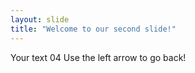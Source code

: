 ```yaml
---
layout: slide
title: "Welcome to our second slide!"
---
```

Your text 04
Use the left arrow to go back!
